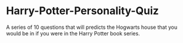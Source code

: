 # Harry-Potter-Personality-Quiz
A series of 10 questions that will predicts the Hogwarts house that you would be in if you were in the Harry Potter book series.
